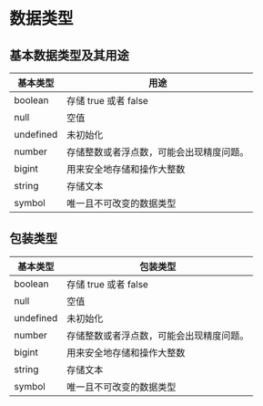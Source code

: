 # 数据类型

## 基本数据类型及其用途

| 基本类型  | 用途                                     |
| --------- | ---------------------------------------- |
| boolean   | 存储 true 或者 false                     |
| null      | 空值                                     |
| undefined | 未初始化                                 |
| number    | 存储整数或者浮点数，可能会出现精度问题。 |
| bigint    | 用来安全地存储和操作大整数               |
| string    | 存储文本                                 |
| symbol    | 唯一且不可改变的数据类型                 |

## 包装类型

| 基本类型  | 包装类型                                 |
| --------- | ---------------------------------------- |
| boolean   | 存储 true 或者 false                     |
| null      | 空值                                     |
| undefined | 未初始化                                 |
| number    | 存储整数或者浮点数，可能会出现精度问题。 |
| bigint    | 用来安全地存储和操作大整数               |
| string    | 存储文本                                 |
| symbol    | 唯一且不可改变的数据类型                 |
